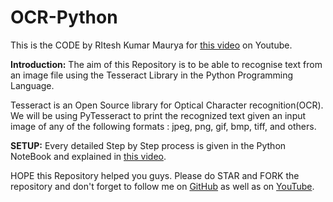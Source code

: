 # OCR-Python
This is the CODE by RItesh Kumar Maurya for [this video](https://youtu.be/fn7A50rBtD0) on Youtube.


**Introduction:**
The aim of this Repository is to be able to recognise text from an image file using the Tesseract Library in the Python Programming Language.

Tesseract is an Open Source library for Optical Character recognition(OCR). We will be using PyTesseract to print the recognized text given an input image of any of the following formats : jpeg, png, gif, bmp, tiff, and others.


**SETUP:**
Every detailed Step by Step process is given in the Python NoteBook and explained in [this video](https://youtu.be/fn7A50rBtD0).

HOPE this Repository helped you guys. Please do STAR and FORK the repository and don't forget to follow me on [GitHub](https://github.com/MauryaRitesh) as well as on [YouTube](https://www.youtube.com/RiteshKumarMaurya).
